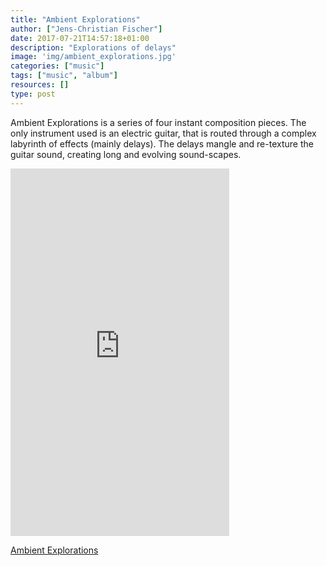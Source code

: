 ```yaml
---
title: "Ambient Explorations"
author: ["Jens-Christian Fischer"]
date: 2017-07-21T14:57:18+01:00
description: "Explorations of delays"
image: 'img/ambient_explorations.jpg'
categories: ["music"]
tags: ["music", "album"]
resources: []
type: post
---
```


Ambient Explorations is a series of four instant composition pieces. The only 
instrument used is an electric guitar, that is routed through a complex labyrinth
of effects (mainly delays). The delays mangle and re-texture the guitar sound, 
creating long and evolving sound-scapes.

<iframe style="border: 0; width: 350px; height: 588px;" src="https://bandcamp.com/EmbeddedPlayer/album=167827805/size=large/bgcol=ffffff/linkcol=0687f5/transparent=true/" seamless><a href="http://jens-christianfischer.bandcamp.com/album/ambient-exploration">Ambient • Exploration by Jens-Christian Fischer</a></iframe>

[Ambient Explorations](https://jens-christianfischer.bandcamp.com/album/ambient-exploration)
